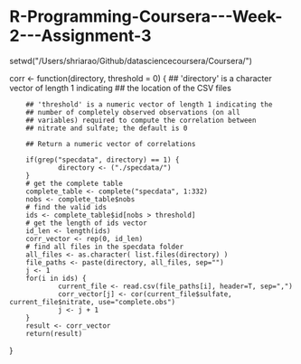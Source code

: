 # R-Programming-Coursera---Week-2---Assignment-3

setwd("/Users/shriarao/Github/datasciencecoursera/Coursera/")

corr <- function(directory, threshold = 0) {
        ## 'directory' is a character vector of length 1 indicating
        ## the location of the CSV files
        
        ## 'threshold' is a numeric vector of length 1 indicating the
        ## number of completely observed observations (on all
        ## variables) required to compute the correlation between
        ## nitrate and sulfate; the default is 0
        
        ## Return a numeric vector of correlations
        
        if(grep("specdata", directory) == 1) {
                directory <- ("./specdata/")
        }
        # get the complete table
        complete_table <- complete("specdata", 1:332)
        nobs <- complete_table$nobs
        # find the valid ids
        ids <- complete_table$id[nobs > threshold]
        # get the length of ids vector
        id_len <- length(ids)
        corr_vector <- rep(0, id_len)
        # find all files in the specdata folder
        all_files <- as.character( list.files(directory) )
        file_paths <- paste(directory, all_files, sep="")
        j <- 1
        for(i in ids) {
                current_file <- read.csv(file_paths[i], header=T, sep=",")
                corr_vector[j] <- cor(current_file$sulfate, current_file$nitrate, use="complete.obs")
                j <- j + 1
        }
        result <- corr_vector
        return(result)   
}
